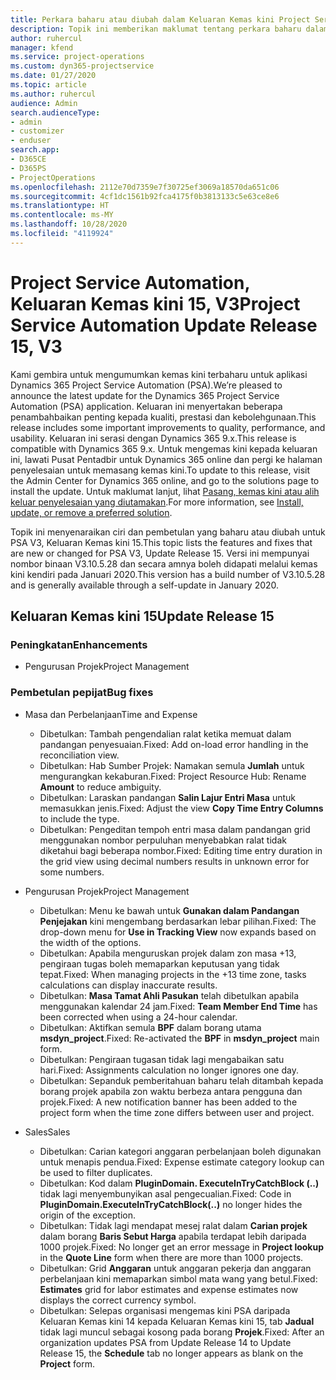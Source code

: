 ```yaml
---
title: Perkara baharu atau diubah dalam Keluaran Kemas kini Project Service Automation 15, V3
description: Topik ini memberikan maklumat tentang perkara baharu dalam Keluaran Kemas kini Project Service Automation 15, V3.
author: ruhercul
manager: kfend
ms.service: project-operations
ms.custom: dyn365-projectservice
ms.date: 01/27/2020
ms.topic: article
ms.author: ruhercul
audience: Admin
search.audienceType:
- admin
- customizer
- enduser
search.app:
- D365CE
- D365PS
- ProjectOperations
ms.openlocfilehash: 2112e70d7359e7f30725ef3069a18570da651c06
ms.sourcegitcommit: 4cf1dc1561b92fca4175f0b3813133c5e63ce8e6
ms.translationtype: HT
ms.contentlocale: ms-MY
ms.lasthandoff: 10/28/2020
ms.locfileid: "4119924"
---
```

# <a name="project-service-automation-update-release-15-v3"></a><span data-ttu-id="d96e9-103">Project Service Automation, Keluaran Kemas kini 15, V3</span><span class="sxs-lookup"><span data-stu-id="d96e9-103">Project Service Automation Update Release 15, V3</span></span>

<span data-ttu-id="d96e9-104">Kami gembira untuk mengumumkan kemas kini terbaharu untuk aplikasi Dynamics 365 Project Service Automation (PSA).</span><span class="sxs-lookup"><span data-stu-id="d96e9-104">We’re pleased to announce the latest update for the Dynamics 365 Project Service Automation (PSA) application.</span></span> <span data-ttu-id="d96e9-105">Keluaran ini menyertakan beberapa penambahbaikan penting kepada kualiti, prestasi dan kebolehgunaan.</span><span class="sxs-lookup"><span data-stu-id="d96e9-105">This release includes some important improvements to quality, performance, and usability.</span></span> <span data-ttu-id="d96e9-106">Keluaran ini serasi dengan Dynamics 365 9.x.</span><span class="sxs-lookup"><span data-stu-id="d96e9-106">This release is compatible with Dynamics 365 9.x.</span></span> <span data-ttu-id="d96e9-107">Untuk mengemas kini kepada keluaran ini, lawati Pusat Pentadbir untuk Dynamics 365 online dan pergi ke halaman penyelesaian untuk memasang kemas kini.</span><span class="sxs-lookup"><span data-stu-id="d96e9-107">To update to this release, visit the Admin Center for Dynamics 365 online, and go to the solutions page to install the update.</span></span> <span data-ttu-id="d96e9-108">Untuk maklumat lanjut, lihat [Pasang, kemas kini atau alih keluar penyelesaian yang diutamakan](https://docs.microsoft.com/power-platform/admin/install-remove-preferred-solution).</span><span class="sxs-lookup"><span data-stu-id="d96e9-108">For more information, see [Install, update, or remove a preferred solution](https://docs.microsoft.com/power-platform/admin/install-remove-preferred-solution).</span></span>

<span data-ttu-id="d96e9-109">Topik ini menyenaraikan ciri dan pembetulan yang baharu atau diubah untuk PSA V3, Keluaran Kemas kini 15.</span><span class="sxs-lookup"><span data-stu-id="d96e9-109">This topic lists the features and fixes that are new or changed for PSA V3, Update Release 15.</span></span> <span data-ttu-id="d96e9-110">Versi ini mempunyai nombor binaan V3.10.5.28 dan secara amnya boleh didapati melalui kemas kini kendiri pada Januari 2020.</span><span class="sxs-lookup"><span data-stu-id="d96e9-110">This version has a build number of V3.10.5.28 and is generally available through a self-update in January 2020.</span></span>

## <a name="update-release-15"></a><span data-ttu-id="d96e9-111">Keluaran Kemas kini 15</span><span class="sxs-lookup"><span data-stu-id="d96e9-111">Update Release 15</span></span> 

### <a name="enhancements"></a><span data-ttu-id="d96e9-112">Peningkatan</span><span class="sxs-lookup"><span data-stu-id="d96e9-112">Enhancements</span></span>

- <span data-ttu-id="d96e9-113">Pengurusan Projek</span><span class="sxs-lookup"><span data-stu-id="d96e9-113">Project Management</span></span>

### <a name="bug-fixes"></a><span data-ttu-id="d96e9-114">Pembetulan pepijat</span><span class="sxs-lookup"><span data-stu-id="d96e9-114">Bug fixes</span></span>

- <span data-ttu-id="d96e9-115">Masa dan Perbelanjaan</span><span class="sxs-lookup"><span data-stu-id="d96e9-115">Time and Expense</span></span>

  - <span data-ttu-id="d96e9-116">Dibetulkan: Tambah pengendalian ralat ketika memuat dalam pandangan penyesuaian.</span><span class="sxs-lookup"><span data-stu-id="d96e9-116">Fixed: Add on-load error handling in the reconciliation view.</span></span>
  - <span data-ttu-id="d96e9-117">Dibetulkan: Hab Sumber Projek: Namakan semula **Jumlah** untuk mengurangkan kekaburan.</span><span class="sxs-lookup"><span data-stu-id="d96e9-117">Fixed: Project Resource Hub: Rename **Amount** to reduce ambiguity.</span></span>
  - <span data-ttu-id="d96e9-118">Dibetulkan: Laraskan pandangan **Salin Lajur Entri Masa** untuk memasukkan jenis.</span><span class="sxs-lookup"><span data-stu-id="d96e9-118">Fixed: Adjust the view **Copy Time Entry Columns** to include the type.</span></span>
  - <span data-ttu-id="d96e9-119">Dibetulkan: Pengeditan tempoh entri masa dalam pandangan grid menggunakan nombor perpuluhan menyebabkan ralat tidak diketahui bagi beberapa nombor.</span><span class="sxs-lookup"><span data-stu-id="d96e9-119">Fixed: Editing time entry duration in the grid view using decimal numbers results in unknown error for some numbers.</span></span>

- <span data-ttu-id="d96e9-120">Pengurusan Projek</span><span class="sxs-lookup"><span data-stu-id="d96e9-120">Project Management</span></span>

  - <span data-ttu-id="d96e9-121">Dibetulkan: Menu ke bawah untuk **Gunakan dalam Pandangan Penjejakan** kini mengembang berdasarkan lebar pilihan.</span><span class="sxs-lookup"><span data-stu-id="d96e9-121">Fixed: The drop-down menu for **Use in Tracking View** now expands based on the width of the options.</span></span>
  - <span data-ttu-id="d96e9-122">Dibetulkan: Apabila menguruskan projek dalam zon masa +13, pengiraan tugas boleh memaparkan keputusan yang tidak tepat.</span><span class="sxs-lookup"><span data-stu-id="d96e9-122">Fixed: When managing projects in the +13 time zone, tasks calculations can display inaccurate results.</span></span>
  - <span data-ttu-id="d96e9-123">Dibetulkan: **Masa Tamat Ahli Pasukan** telah dibetulkan apabila menggunakan kalendar 24 jam.</span><span class="sxs-lookup"><span data-stu-id="d96e9-123">Fixed: **Team Member End Time** has been corrected when using a 24-hour calendar.</span></span>
  - <span data-ttu-id="d96e9-124">Dibetulkan: Aktifkan semula **BPF** dalam borang utama **msdyn_project**.</span><span class="sxs-lookup"><span data-stu-id="d96e9-124">Fixed: Re-activated the **BPF** in **msdyn_project** main form.</span></span>
  - <span data-ttu-id="d96e9-125">Dibetulkan: Pengiraan tugasan tidak lagi mengabaikan satu hari.</span><span class="sxs-lookup"><span data-stu-id="d96e9-125">Fixed: Assignments calculation no longer ignores one day.</span></span>
  - <span data-ttu-id="d96e9-126">Dibetulkan: Sepanduk pemberitahuan baharu telah ditambah kepada borang projek apabila zon waktu berbeza antara pengguna dan projek.</span><span class="sxs-lookup"><span data-stu-id="d96e9-126">Fixed: A new notification banner has been added to the project form when the time zone differs between user and project.</span></span>

- <span data-ttu-id="d96e9-127">Sales</span><span class="sxs-lookup"><span data-stu-id="d96e9-127">Sales</span></span>

  - <span data-ttu-id="d96e9-128">Dibetulkan: Carian kategori anggaran perbelanjaan boleh digunakan untuk menapis pendua.</span><span class="sxs-lookup"><span data-stu-id="d96e9-128">Fixed: Expense estimate category lookup can be used to filter duplicates.</span></span>
  - <span data-ttu-id="d96e9-129">Dibetulkan: Kod dalam **PluginDomain. ExecuteInTryCatchBlock (..)** tidak lagi menyembunyikan asal pengecualian.</span><span class="sxs-lookup"><span data-stu-id="d96e9-129">Fixed: Code in **PluginDomain.ExecuteInTryCatchBlock(..)** no longer hides the origin of the exception.</span></span>
  - <span data-ttu-id="d96e9-130">Dibetulkan: Tidak lagi mendapat mesej ralat dalam **Carian projek** dalam borang **Baris Sebut Harga** apabila terdapat lebih daripada 1000 projek.</span><span class="sxs-lookup"><span data-stu-id="d96e9-130">Fixed: No longer get an error message in **Project lookup** in the **Quote Line** form when there are more than 1000 projects.</span></span>
  - <span data-ttu-id="d96e9-131">Dibetulkan: Grid **Anggaran** untuk anggaran pekerja dan anggaran perbelanjaan kini memaparkan simbol mata wang yang betul.</span><span class="sxs-lookup"><span data-stu-id="d96e9-131">Fixed: **Estimates** grid for labor estimates and expense estimates now displays the correct currency symbol.</span></span>
  - <span data-ttu-id="d96e9-132">Dibetulkan: Selepas organisasi mengemas kini PSA daripada Keluaran Kemas kini 14 kepada Keluaran Kemas kini 15, tab **Jadual** tidak lagi muncul sebagai kosong pada borang **Projek**.</span><span class="sxs-lookup"><span data-stu-id="d96e9-132">Fixed: After an organization updates PSA from Update Release 14 to Update Release 15, the **Schedule** tab no longer appears as blank on the **Project** form.</span></span>
